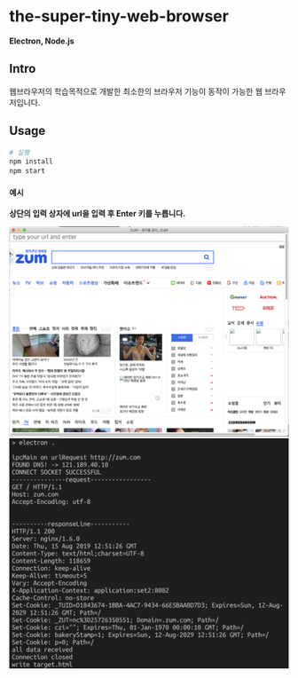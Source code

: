 # the-super-tiny-web-browser
**Electron, Node.js**

## Intro
웹브라우저의 학습목적으로 개발한 최소한의 브라우저 기능이 동작이 가능한 웹 브라우저입니다.

## Usage
```bash
# 실행
npm install
npm start
```

#### 예시

**상단의 입력 상자에 url을 입력 후 Enter 키를 누릅니다.**

![screenshot_2](https://github.com/doong-jo/the-super-tiny-web-browser/blob/master/screenshot_1.png?raw=true)
![screenshot_1](https://github.com/doong-jo/the-super-tiny-web-browser/blob/master/screenshot_2.png?raw=true)
